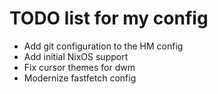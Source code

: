 # TODO list for my config
* Add git configuration to the HM config
* Add initial NixOS support
* Fix cursor themes for dwm
* Modernize fastfetch config

